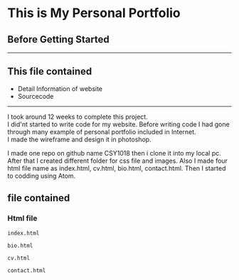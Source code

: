 
# **This is My Personal Portfolio**

## Before Getting Started
-------------
## This file contained

* Detail Information of website
* Sourcecode

--------
I took around 12 weeks to complete this project.  
I did'nt started to write code for my website. Before writing code I had gone through many example of personal portfolio included in Internet.  
I made the wireframe and design it in photoshop.

I made one repo on github name CSY1018 then i clone it into my local pc. After that I created different folder for css file and images. Also I made four html file name as index.html, cv.html, bio.html, contact.html.
 Then  I started to codding using Atom.


## file contained

### Html file

```
index.html

bio.html

cv.html

contact.html

```
